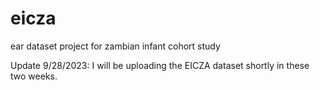 # eicza
ear dataset project for zambian infant cohort study

Update 9/28/2023:
I will be uploading the EICZA dataset shortly in these two weeks.
